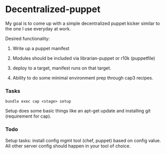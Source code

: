 # Decentralized-puppet
My goal is to come up with a simple decentralized puppet kicker similar to the one I use everyday at work. 

Desired functionality:

1. Write up a puppet manifest

2. Modules should be included via librarian-puppet or r10k (puppetfile)

3. deploy to a target, manifest runs on that target.
4. Ability to do some minimal environment prep through cap3 recipes.

### Tasks

```bundle exec cap <stage> setup```

Setup does some basic things like an apt-get update and installing git (requirement for cap).


### Todo

Setup tasks: install config mgmt tool (chef, puppet) based on config value. All other server config should happen in your tool of choice.
